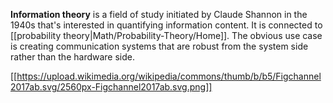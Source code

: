 **Information theory** is a field of study initiated by Claude Shannon in the 1940s that's interested in quantifying information content. It is connected to [[probability theory|Math/Probability-Theory/Home]]. The obvious use case is creating communication systems that are robust from the system side rather than the hardware side.

[[https://upload.wikimedia.org/wikipedia/commons/thumb/b/b5/Figchannel2017ab.svg/2560px-Figchannel2017ab.svg.png]]